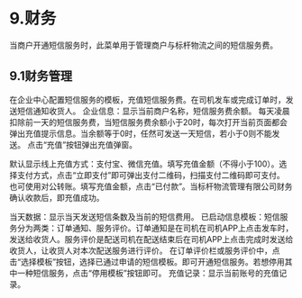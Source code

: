 # 9.财务
当商户开通短信服务时，此菜单用于管理商户与标杆物流之间的短信服务费。

## 9.1财务管理

在企业中心配置短信服务的模板，充值短信服务费。在司机发车或完成订单时，发送短信通知收货人。
企业信息：显示当前商户名称，短信服务费余额。
每天凌晨扣除前一天的短信服务费，当短信服务费余额小于20时，每次打开当前页面都会弹出充值提示信息。当余额等于0时，任然可发送一天短信，若小于0则不能发送。
点击“充值”按钮弹出充值弹窗。

默认显示线上充值方式：支付宝、微信充值。填写充值金额（不得小于100）。选择支付方式，点击“立即支付”即可弹出支付二维码，扫描支付二维码即可支付。
也可使用对公转账。填写充值金额，点击“已付款”。当标杆物流管理有限公司财务确认收款后，即充值成功。

当天数据：显示当天发送短信条数及当前的短信费用。
已启动信息模板：短信服务分为两类：订单通知、服务评价。订单通知是在司机在司机APP上点击发车时，发送给收货人。服务评价是配送司机在配送结束后在司机APP上点击完成时发送给收货人，让收货人对本次配送服务进行评价。
在订单评价栏或服务评价中，点击“选择模板”按钮，选择已通过申请的短信模板。即可开通短信服务。若想停用其中一种短信服务，点击“停用模板”按钮即可。
充值记录：显示当前账号的充值记录。
